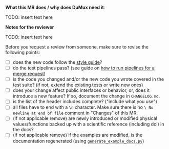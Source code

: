 <!--
Thanks for considering to open a merge request!  
Before asking for a review of your MR, please read the [contributing guidelines](/CONTRIBUTING.md)
-->
**What this MR does / why does DuMux need it**:

TODO: insert text here

<!--
Is there a corresponding issue? Add "Fixes hashtag issuenumber" which will automatically close the issue when this MR is merged. Add "Related to hashtag issuenumber" if it's related but doesn't fix the issue completely.
-->

**Notes for the reviewer**

TODO: insert text here

<!--
Keep the following TODO list in the merge request description for documentation.
Bullet points marked with _(if not applicable remove)_ may be removed.
-->

Before you request a review from someone, make sure to revise the following points:

- [ ] does the new code follow the [style guide](doc/styleguide.md)?
- [ ] do the test pipelines pass? (see guide on [how to run pipelines for a merge request](https://git.iws.uni-stuttgart.de/dumux-repositories/dumux/-/wikis/Running-test-pipelines-for-merge-requests))
- [ ] is the code you changed and/or the new code you wrote covered in the test suite? (if not, extend the existing tests or write new ones)
- [ ] does your change affect public interfaces or behavior, or, does it introduce a new feature? If so, document the change in `CHANGELOG.md`.
- [ ] is the list of the header includes complete? ("include what you use")
- [ ] all files have to end with a `\n` character. Make sure there is no `\ No newline at end of file` comment in "Changes" of this MR.
- [ ] (if not applicable remove) are newly introduced or modified physical values/functions backed up with a scientific reference (including doi) in the docs?
- [ ] (if not applicable remove) if the examples are modified, is the documentation regenerated (using [`generate_example_docs.py`](https://git.iws.uni-stuttgart.de/dumux-repositories/dumux/-/blob/master/examples/generate_example_docs.py))

<!--
The following aspects might also come up during review:

* Does the change reduce the performance of the code (more CPU time or more memory) and is this justified by the benefits
* Does the change improve the performance? (if yes, add this aspect to the MR description)
* Is the code is a gross violation of programming best practices such as DRY (don't repeat yourself / code duplication, see https://de.wikipedia.org/wiki/Don%E2%80%99t_repeat_yourself, the SOLID principles (https://en.wikipedia.org/wiki/SOLID), or the C++ Core Guidelines (https://isocpp.github.io/CppCoreGuidelines/CppCoreGuidelines)?
* Is the code well-documented, concise, easily readable? (e.g. variables are well-named, the logic is split into small & well-named functions)
-->

